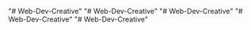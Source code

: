 "# Web-Dev-Creative" 
"# Web-Dev-Creative" 
"# Web-Dev-Creative" 
"# Web-Dev-Creative" 
"# Web-Dev-Creative" 

